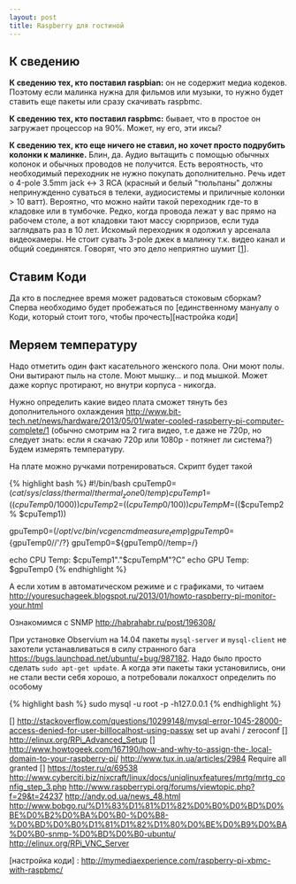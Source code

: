 ```yaml
---
layout: post
title: Raspberry для гостиной
---
```


## К сведению

**К сведению тех, кто поставил raspbian:** он не содержит медиа кодеков. Поэтому если малинка нужна для фильмов или музыки, то нужно будет ставить еще пакеты или сразу скачивать raspbmc.

**К сведению тех, кто поставил raspbmc:** бывает, что в простое он загружает процессор на 90%. Может, ну его, эти иксы?

<!--more-->

**К сведению тех, кто еще ничего не ставил, но хочет просто подрубить колонки к малинке.** Блин, да. Аудио вытащить с помощью обычных колонок и обычных проводов не получится. Есть вероятность, что необходимый переходник не нужно покупать дополнительно. Речь идет о 4-pole 3.5mm jack <-> 3 RCA (красный и белый "тюльпаны" должны непринужденно суваться в телеки, аудиосистемы и приличные колонки > 10 ватт). Вероятно, что можно найти такой переходник где-то в кладовке или в тумбочке. Редко, когда провода лежат у вас прямо на рабочем столе, а вот кладовки тают массу сюрпризов, если туда заглядвать раз в 10 лет. Искомый переходник я одолжил у арсенала видеокамеры.
Не стоит сувать 3-pole джек в малинку т.к. видео канал и общий соединятся. Говорят, что это дело неприятно шумит \[[1]\].

## Ставим Коди

Да кто в последнее время может радоваться стоковым сборкам? Сперва необходимо будет пробежаться по [единственному мануалу о Коди, который стоит того, чтобы прочесть][настройка коди]

## Меряем температуру

Надо отметить один факт касательного женского пола. Они моют полы. Они вытирают пыль на столе. Моют мышку... и под мышкой. Может даже корпус протирают, но внутри корпуса - никогда.


Нужно определить какие видео плата сможет тянуть без дополнительного охлаждения
<http://www.bit-tech.net/news/hardware/2013/05/01/water-cooled-raspberry-pi-computer-complete/1>
(обычно смотрим на 2 гига видео, т.е даже не 720р, но следует знать: если я скачаю 720р или 1080р - потянет ли система?)
Будем измерять температуру.

На плате можно ручками потренироваться. Скрипт будет такой

{% highlight bash %}
#!/bin/bash
cpuTemp0=$(cat /sys/class/thermal/thermal_zone0/temp)
cpuTemp1=$(($cpuTemp0/1000))
cpuTemp2=$(($cpuTemp0/100))
cpuTempM=$(($cpuTemp2 % $cpuTemp1))

gpuTemp0=$(/opt/vc/bin/vcgencmd measure_temp)
gpuTemp0=${gpuTemp0//\'/?}
gpuTemp0=${gpuTemp0//temp=/}

echo CPU Temp: $cpuTemp1"."$cpuTempM"?C"
echo GPU Temp: $gpuTemp0
{% endhighlight %}

А если хотим в автоматическом режиме и с графиками, то читаем
<http://youresuchageek.blogspot.ru/2013/01/howto-raspberry-pi-monitor-your.html>

Ознакомимся с SNMP http://habrahabr.ru/post/196308/

При установке Observium на 14.04 пакеты `mysql-server` и `mysql-client` не захотели устанавливаться
в силу странного бага <https://bugs.launchpad.net/ubuntu/+bug/987182>. Надо было просто сделать `sudo apt-get update`. А когда эти пакеты таки установились, они не стали вести себя хорошо, а потребовали локалхост определить по особому

{% highlight bash %}
sudo mysql -u root -p -h127.0.0.1
{% endhighlight %}

[] http://stackoverflow.com/questions/10299148/mysql-error-1045-28000-access-denied-for-user-billlocalhost-using-passw
set up avahi / zeroconf
[] http://elinux.org/RPi_Advanced_Setup
[] http://www.howtogeek.com/167190/how-and-why-to-assign-the-.local-domain-to-your-raspberry-pi/
http://www.tux.in.ua/articles/2984
Require all granted
[] https://toster.ru/q/69538
 http://www.cyberciti.biz/nixcraft/linux/docs/uniqlinuxfeatures/mrtg/mrtg_config_step_3.php
 http://www.raspberrypi.org/forums/viewtopic.php?f=29&t=24237
 http://andy.od.ua/news_48.html
 http://www.bobgo.ru/%D1%83%D1%81%D1%82%D0%B0%D0%BD%D0%BE%D0%B2%D0%BA%D0%B0-%D0%B8-%D0%BD%D0%B0%D1%81%D1%82%D1%80%D0%BE%D0%B9%D0%BA%D0%B0-snmp-%D0%BD%D0%B0-ubuntu/
http://elinux.org/RPi_VNC_Server




[1]: http://www.raspberrypi-spy.co.uk/2014/07/raspberry-pi-model-b-3-5mm-audiovideo-jack/
[настройка коди] : http://mymediaexperience.com/raspberry-pi-xbmc-with-raspbmc/
